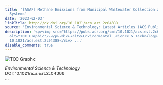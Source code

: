 ```yaml
---
title: '[ASAP] Methane Emissions from Municipal Wastewater Collection and Treatment
  Systems'
date: '2023-02-03'
linkTitle: http://dx.doi.org/10.1021/acs.est.2c04388
source: 'Environmental Science & Technology: Latest Articles (ACS Publications)'
description: '<p><img src="https://pubs.acs.org/cms/10.1021/acs.est.2c04388/asset/images/medium/es2c04388_0001.gif"
  alt="TOC Graphic"/></p><div><cite>Environmental Science & Technology</cite></div><div>DOI:
  10.1021/acs.est.2c04388</div> ...'
disable_comments: true
---
```

<p><img src="https://pubs.acs.org/cms/10.1021/acs.est.2c04388/asset/images/medium/es2c04388_0001.gif" alt="TOC Graphic"/></p><div><cite>Environmental Science & Technology</cite></div><div>DOI: 10.1021/acs.est.2c04388</div> ...
